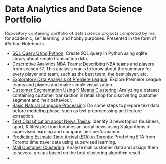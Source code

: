 # Data Analytics and Data Science Portfolio
Repository containing portfolio of data science projects completed by me for academic, self learning, and hobby purposes. Presented in the form of iPython Notebooks

- [SQL Query Using Python](https://github.com/kurniadit/Practice-Case-Python/blob/main/Kurnia%20Aditia_Python.ipynb): Create SQL query in Python using sqlite library about simple transaction data.
- [Descriptive Analytics NBA Teams](https://github.com/kurniadit/Practice-Case-Statistics/blob/main/Kurnia%20Aditia_Statistics.ipynb): Describing NBA teams and players from season 67. This analysis wants to know about the summary for every player and team, such as the best team, the best player, etc.
- [Exploratory Data Analyisis of Premiere League](https://github.com/kurniadit/Kurnia-Aditia_EDA/blob/main/Kurnia%20Aditia_EDA.ipynb): Explore Premiere League teams and players and make simple visualization.
- [Customer Segmentation Using K-Means Clustering](https://github.com/kurniadit/Practice-Case-Machine-Learning/blob/main/Kurnia%20Aditia_Machine%20Learning.ipynb): Analyzing a dataset containing customer transaction in retail shop for discovering customer segment and their behaviour.
- [Basic Natural Language Processing](https://github.com/kurniadit/DataSciencePorto/blob/main/practice_Case_NLP_DS_1_Kurnia_Tambahan.ipynb): Do some steps to prepare text data before modeling phase, such as text preprocessing and feature extraction.
- [Text Classification about News Topics](https://github.com/kurniadit/DataSciencePorto/blob/main/Datablade_Practice_Case_Text_Classification%20edit%20adit.ipynb): Identify 3 news topics (business, sport, & lifestyle) from Indonesian portal news using 3 algorithms of supervised learning and compare their performance.
- [Predicting Estimate Time Arrival (ETA) in Toronto](https://github.com/kurniadit/DataSciencePorto/blob/main/Toronto_Travel_Time_Prediction_Practice_Case_DS1.ipynb): Predicting ETA from Toronto time travel data using supervised learning.
- [Mall Customer Clustering](https://github.com/kurniadit/DataSciencePorto/blob/main/Practice_Case_Unsupervised_Learning_DS1.ipynb): Analyze mall customer data and assign them to several groups based on the best clustering algorithm result.
- 
